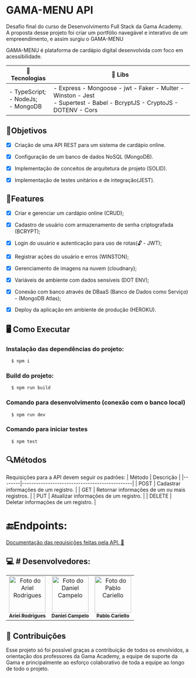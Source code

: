 # GAMA-MENU API

<p>Desafio final do curso de Desenvolvimento Full Stack da Gama Academy.<br>A proposta desse projeto foi criar um portfólio navegável e interativo de um empreendimento, e assim surgiu o GAMA-MENU</p>
<p> GAMA-MENU é plataforma de cardápio digital desenvolvida com foco em acessibilidade.</p>

<table>
<thead>
  <tr>
    <th> 🔧 Tecnologias</th>
    <th> 📕 Libs</th>
  </tr>
</thead>
<tbody>
  <tr>
    <td>
        - TypeScript;<br>
        - NodeJs;    <br>
        - MongoDB
    </td>
    <td>
        - Express
        - Mongoose
        - jwt   
        - Faker
        - Multer
        - Winston
        - Jest <br>
        - Supertest
        - Babel
        - BcryptJS
        - CryptoJS
        - DOTENV
        - Cors
    </td>
  </tr>
</tbody>
</table>


## 🎯Objetivos 

- [x] Criação de uma API REST para um sistema de cardápio online.
- [x] Configuração de um banco de dados NoSQL (MongoDB).
- [x] Implementação de conceitos de arquitetura de projeto (SOLID).
- [x] Implementação de testes unitários e de integração(JEST).


## 💾Features

- [x] Criar e gerenciar um cardápio online (CRUD);
- [x] Cadastro de usuário com armazenamento de senha criptografada (BCRYPT);
- [x] Login do usuário e autenticação para uso de rotas(🔓 - JWT);
- [x] Registrar ações do usuário e erros (WINSTON);
- [x] Gerenciamento de imagens na nuvem (cloudnary);
- [x] Variáveis de ambiente com dados sensíveis (DOT ENV);
- [x] Conexão com banco através de DBaaS (Banco de Dados como Serviço) - (MongoDB Atlas);
- [x] Deploy da aplicação em ambiente de produção (HEROKU).


## 🖥️ Como Executar

### Instalação das dependências do projeto:

      $ npm i

### Build do projeto:

      $ npm run build


### Comando para desenvolvimento (conexão com o banco local)

      $ npm run dev

### Comando para iniciar testes

      $ npm test



## 🔍Métodos

Requisições para a API devem seguir os padrões:
| Método | Descrição                                     |
|--------|-----------------------------------------------|
| POST   | Cadastrar informações de um registro.         |
| GET    | Retornar informações de um ou mais registros. |
| PUT    | Atualizar informações de um registro.         |
| DELETE | Deletar informações de um registro.           |


# 🔚Endpoints:
<a href="https://documenter.getpostman.com/view/22408887/UzXNVdXd">Documentação das requisições feitas pela API. 📝</a>

## :computer: # Desenvolvedores:
<table>
  <tr>
    <td align="center">
      <a href="https://github.com/99arielsr">
        <img src="https://avatars.githubusercontent.com/u/95944401?v=4" width="100px;" alt="Foto do Ariel Rodrigues"/><br>
        <sub>
          <b>Ariel Rodrigues</b>
        </sub>
      </a>
    </td>
     <td align="center">
      <a href="https://github.com/DanielCampelo10">
        <img src="https://avatars.githubusercontent.com/u/9167220?v=4" width="100px;" alt="Foto do Daniel Campelo"/><br>
        <sub>
          <b>Daniel Campelo</b>
        </sub>
      </a>
    </td>
    <td align="center">
      <a href="https://github.com/PabloCariello">
        <img src="https://avatars.githubusercontent.com/u/94507396?v=4" width="100px;" alt="Foto do Pablo Cariello"/><br>
        <sub>
          <b>Pablo Cariello</b>
        </sub>
      </a>
    </td>
  </tr>
</table>


## 🤝 Contribuições

<p>Esse projeto só foi possível graças a contribuição de todos os envolvidos, a orientação dos professores da Gama Academy, a equipe de suporte da Gama e principalmente ao esforço colaborativo de toda a equipe ao longo de todo o projeto.<p\>
